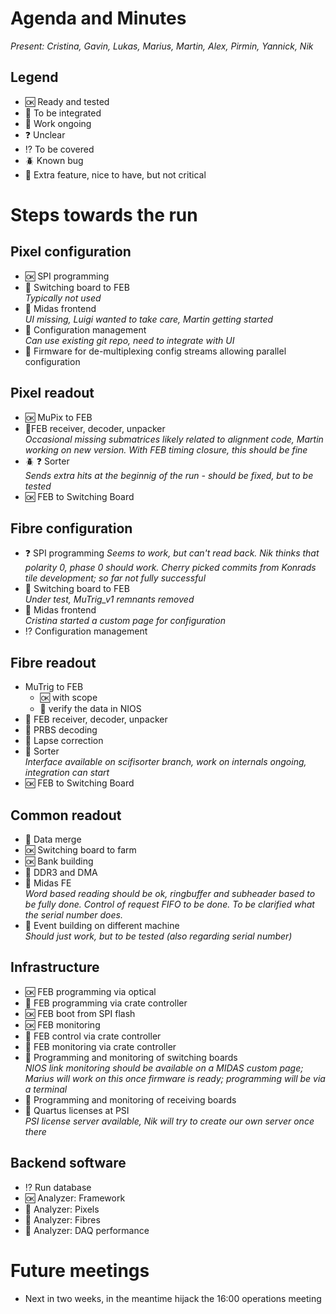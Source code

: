 # Agenda and Minutes

*Present: Cristina, Gavin, Lukas, Marius, Martin, Alex, Pirmin, Yannick, Nik*

## Legend

* :ok: Ready and tested
* :electric_plug: To be integrated
* :hammer: Work ongoing
* :question: Unclear
* :interrobang: To be covered
* :beetle: Known bug
* :muscle: Extra feature, nice to have, but not critical

# Steps towards the run

## Pixel configuration ##

* :ok: SPI programming
* :electric_plug: Switching board to FEB  
    *Typically not used*
* :hammer: Midas frontend  
    *UI missing, Luigi wanted to take care, Martin getting started*
* :electric_plug: Configuration management  
    *Can use existing git repo, need to integrate with UI*
* :muscle: Firmware for de-multiplexing config streams allowing parallel configuration

## Pixel readout ##

* :ok: MuPix to FEB  
* :hammer:FEB receiver, decoder, unpacker  
   *Occasional missing submatrices likely related to alignment code, Martin working on new version. With FEB timing closure, this should be fine*
* :beetle: :question: Sorter  
   *Sends extra hits at the beginnig of the run - should be fixed, but to be tested*
* :ok: FEB to Switching Board

## Fibre configuration ##

* :question: SPI programming
    *Seems to work, but can't read back. Nik thinks that polarity 0, phase 0 should work. Cherry picked commits from Konrads tile development; so far not fully successful*
* :hammer: Switching board to FEB  
   *Under test, MuTrig_v1 remnants removed*
* :hammer: Midas frontend  
   *Cristina started a custom page for configuration*
* :interrobang: Configuration management

## Fibre readout ##

* MuTrig to FEB  
    * :ok: with scope
    * :hammer: verify the data in NIOS
* :electric_plug: FEB receiver, decoder, unpacker
* :electric_plug: PRBS decoding
* :electric_plug: Lapse correction
* :hammer: Sorter  
    *Interface available on scifisorter branch, work on internals ongoing, integration can start*
* :ok: FEB to Switching Board


## Common readout ##

* :hammer: Data merge
* :ok: Switching board to farm
* :ok: Bank building
* :electric_plug: DDR3 and DMA
* :hammer: Midas FE  
   *Word based reading should be ok, ringbuffer and subheader based to be fully done. Control of request FIFO to be done. To be clarified what the serial number does.*
* :electric_plug: Event building on different machine  
   *Should just work, but to be tested (also regarding serial number)*

## Infrastructure ##

* :ok: FEB programming via optical
* :hammer: FEB programming via crate controller
* :ok: FEB boot from SPI flash
* :ok: FEB monitoring
* :hammer: FEB control via crate controller
* :muscle: FEB monitoring via crate controller
* :hammer: Programming and monitoring of switching boards  
   *NIOS link monitoring should be available on a MIDAS custom page; Marius will work on this once firmware is ready; programming will be via a terminal*
* :hammer: Programming and monitoring of receiving boards
* :hammer: Quartus licenses at PSI  
   *PSI license server available, Nik will try to create our own server once there*

## Backend software ##

* :interrobang: Run database
* :ok: Analyzer: Framework
* :hammer: Analyzer: Pixels
* :hammer: Analyzer: Fibres
* :hammer: Analyzer: DAQ performance

# Future meetings

* Next in two weeks, in the meantime hijack the 16:00 operations meeting